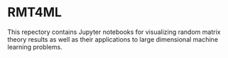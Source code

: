 # RMT4ML
This repectory contains Jupyter notebooks for visualizing random matrix theory results as well as their applications to large dimensional machine learning problems.
